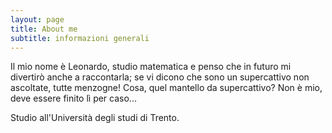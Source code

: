 ```yaml
---
layout: page
title: About me
subtitle: informazioni generali
---
```


Il mio nome è Leonardo, studio matematica e penso che in futuro mi divertirò anche a raccontarla; se vi dicono che sono un supercattivo non ascoltate, tutte menzogne! 
Cosa, quel mantello da supercattivo? Non è mio, deve essere finito lì per caso...

Studio all'Università degli studi di Trento.


